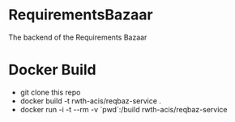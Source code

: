 # RequirementsBazaar

The backend of the Requirements Bazaar

# Docker Build

- git clone this repo
- docker build -t rwth-acis/reqbaz-service .
- docker run -i -t --rm -v \`pwd\`:/build rwth-acis/reqbaz-service
